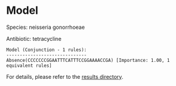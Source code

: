 
# Model

Species: neisseria gonorrhoeae

Antibiotic: tetracycline

```
Model (Conjunction - 1 rules):
------------------------------
Absence(CCCCCCCGGAATTTCATTTCCGGAAAACCGA) [Importance: 1.00, 1 equivalent rules]

```

For details, please refer to the [results directory](../../../../../results/scm_b/neisseria%20gonorrhoeae/tetracycline/repeat_2/).

